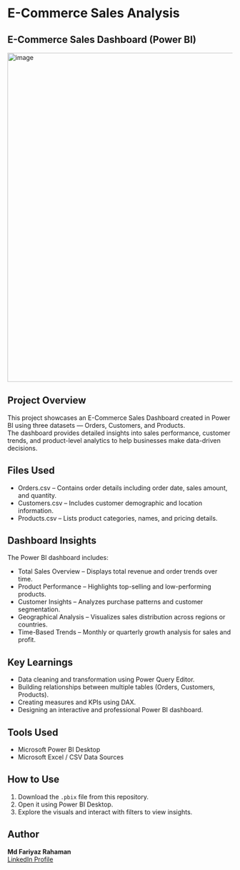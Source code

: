 # E-Commerce Sales Analysis

## E-Commerce Sales Dashboard (Power BI)
<img width="1313" height="737" alt="image" src="https://github.com/user-attachments/assets/c5c57a44-c73b-4636-afb3-07d30b244b22" />

## Project Overview
This project showcases an E-Commerce Sales Dashboard created in Power BI using three datasets — Orders, Customers, and Products.  
The dashboard provides detailed insights into sales performance, customer trends, and product-level analytics to help businesses make data-driven decisions.


## Files Used
- Orders.csv – Contains order details including order date, sales amount, and quantity.  
- Customers.csv – Includes customer demographic and location information.  
- Products.csv – Lists product categories, names, and pricing details.


## Dashboard Insights
The Power BI dashboard includes:
- Total Sales Overview – Displays total revenue and order trends over time.  
- Product Performance – Highlights top-selling and low-performing products.  
- Customer Insights – Analyzes purchase patterns and customer segmentation.  
- Geographical Analysis – Visualizes sales distribution across regions or countries.  
- Time-Based Trends – Monthly or quarterly growth analysis for sales and profit.  


## Key Learnings
- Data cleaning and transformation using Power Query Editor.  
- Building relationships between multiple tables (Orders, Customers, Products).  
- Creating measures and KPIs using DAX.  
- Designing an interactive and professional Power BI dashboard.  


## Tools Used
- Microsoft Power BI Desktop  
- Microsoft Excel / CSV Data Sources  


## How to Use
1. Download the `.pbix` file from this repository.  
2. Open it using Power BI Desktop.  
3. Explore the visuals and interact with filters to view insights.


## Author
**Md Fariyaz Rahaman**  
[LinkedIn Profile](https://www.linkedin.com/in/fariyaz-rahaman-057370308)
